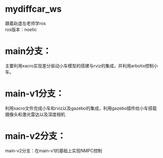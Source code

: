 # mydiffcar_ws  
跟着赵虚左老师学ros  
ros版本：noetic  
# main分支：  
主要利用xacro实现差分驱动小车模型的搭建与rviz的集成，并利用arbotix控制小车。  

# main-v1分支：  
利用xacro文件完成小车和rviz以及gazebo的集成，利用gazebo插件给小车搭载摄像头和激光雷达以及深度相机  

# main-v2分支： 
main-v2分支：在main-v1的基础上实现NMPC控制  


